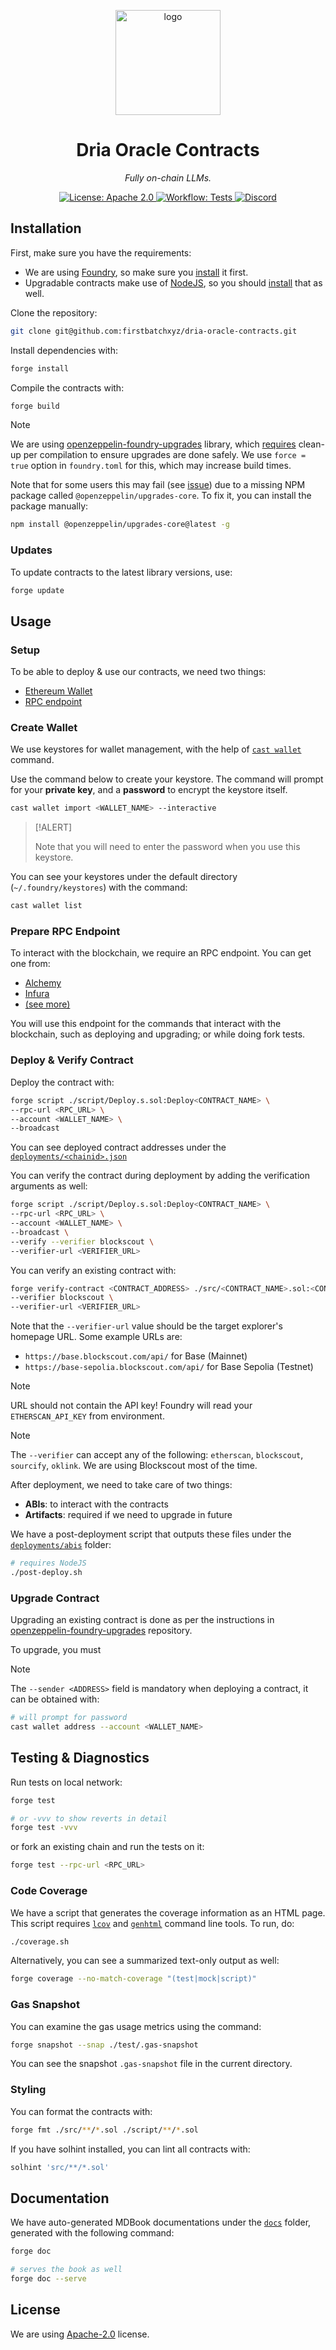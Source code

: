 <p align="center">
  <img src="https://raw.githubusercontent.com/firstbatchxyz/.github/refs/heads/master/branding/dria-logo-square.svg" alt="logo" width="168">
</p>

<p align="center">
  <h1 align="center">
    Dria Oracle Contracts
  </h1>
  <p align="center">
    <i>Fully on-chain LLMs.</i>
  </p>
</p>

<p align="center">
    <a href="https://opensource.org/licenses/Apache-2-0" target="_blank">
        <img alt="License: Apache 2.0" src="https://img.shields.io/badge/license-Apache_2.0-7CB9E8.svg">
    </a>
    <a href="./.github/workflows/test.yml" target="_blank">
        <img alt="Workflow: Tests" src="https://github.com/firstbatchxyz/dria-oracle-contracts/actions/workflows/test.yml/badge.svg?branch=master">
    </a>
    <a href="https://discord.gg/dria" target="_blank">
        <img alt="Discord" src="https://dcbadge.vercel.app/api/server/dria?style=flat">
    </a>
</p>

## Installation

First, make sure you have the requirements:

- We are using [Foundry](https://book.getfoundry.sh/), so make sure you [install](https://book.getfoundry.sh/getting-started/installation) it first.
- Upgradable contracts make use of [NodeJS](https://nodejs.org/en), so you should [install](https://nodejs.org/en/download/package-manager) that as well.

Clone the repository:

```sh
git clone git@github.com:firstbatchxyz/dria-oracle-contracts.git
```

Install dependencies with:

```sh
forge install
```

Compile the contracts with:

```sh
forge build
```

> [!NOTE]
>
> We are using [openzeppelin-foundry-upgrades](https://github.com/OpenZeppelin/openzeppelin-foundry-upgrades) library, which [requires](https://github.com/OpenZeppelin/openzeppelin-foundry-upgrades?tab=readme-ov-file#before-running) clean-up per compilation to ensure upgrades are done safely. We use `force = true` option in `foundry.toml` for this, which may increase build times.
>
> Note that for some users this may fail (see [issue](https://github.com/firstbatchxyz/dria-oracle-contracts/issues/16)) due to a missing NPM package called `@openzeppelin/upgrades-core`. To fix it, you can install the package manually:
>
> ```sh
> npm install @openzeppelin/upgrades-core@latest -g
> ```

### Updates

To update contracts to the latest library versions, use:

```sh
forge update
```

## Usage

### Setup

To be able to deploy & use our contracts, we need two things:

- [Ethereum Wallet](#create-wallet)
- [RPC endpoint](#prepare-rpc-endpoint)

### Create Wallet

We use keystores for wallet management, with the help of [`cast wallet`](https://book.getfoundry.sh/reference/cast/wallet-commands) command.

Use the command below to create your keystore. The command will prompt for your **private key**, and a **password** to encrypt the keystore itself.

```sh
cast wallet import <WALLET_NAME> --interactive
```

> [!ALERT]
>
> Note that you will need to enter the password when you use this keystore.

You can see your keystores under the default directory (`~/.foundry/keystores`) with the command:

```sh
cast wallet list
```

### Prepare RPC Endpoint

To interact with the blockchain, we require an RPC endpoint. You can get one from:

- [Alchemy](https://www.alchemy.com/)
- [Infura](https://www.infura.io/)
- [(see more)](https://www.alchemy.com/best/rpc-node-providers)

You will use this endpoint for the commands that interact with the blockchain, such as deploying and upgrading; or while doing fork tests.

### Deploy & Verify Contract

Deploy the contract with:

```sh
forge script ./script/Deploy.s.sol:Deploy<CONTRACT_NAME> \
--rpc-url <RPC_URL> \
--account <WALLET_NAME> \
--broadcast
```

You can see deployed contract addresses under the [`deployments/<chainid>.json`](./deployments/)

You can verify the contract during deployment by adding the verification arguments as well:

```sh
forge script ./script/Deploy.s.sol:Deploy<CONTRACT_NAME> \
--rpc-url <RPC_URL> \
--account <WALLET_NAME> \
--broadcast \
--verify --verifier blockscout \
--verifier-url <VERIFIER_URL>
```

You can verify an existing contract with:

```sh
forge verify-contract <CONTRACT_ADDRESS> ./src/<CONTRACT_NAME>.sol:<CONTRACT_NAME> \
--verifier blockscout \
--verifier-url <VERIFIER_URL>
```

Note that the `--verifier-url` value should be the target explorer's homepage URL. Some example URLs are:

- `https://base.blockscout.com/api/` for Base (Mainnet)
- `https://base-sepolia.blockscout.com/api/` for Base Sepolia (Testnet)

> [!NOTE]
>
> URL should not contain the API key! Foundry will read your `ETHERSCAN_API_KEY` from environment.

> [!NOTE]
>
> The `--verifier` can accept any of the following: `etherscan`, `blockscout`, `sourcify`, `oklink`. We are using Blockscout most of the time.

After deployment, we need to take care of two things:

- **ABIs**: to interact with the contracts
- **Artifacts**: required if we need to upgrade in future

We have a post-deployment script that outputs these files under the [`deployments/abis`](./deployments/abis/) folder:

```sh
# requires NodeJS
./post-deploy.sh
```

### Upgrade Contract

Upgrading an existing contract is done as per the instructions in [openzeppelin-foundry-upgrades](https://github.com/OpenZeppelin/openzeppelin-foundry-upgrades) repository.

To upgrade, you must

> [!NOTE]
>
> The `--sender <ADDRESS>` field is mandatory when deploying a contract, it can be obtained with:
>
> ```sh
> # will prompt for password
> cast wallet address --account <WALLET_NAME>
> ```

## Testing & Diagnostics

Run tests on local network:

```sh
forge test

# or -vvv to show reverts in detail
forge test -vvv
```

or fork an existing chain and run the tests on it:

```sh
forge test --rpc-url <RPC_URL>
```

### Code Coverage

We have a script that generates the coverage information as an HTML page. This script requires [`lcov`](https://linux.die.net/man/1/lcov) and [`genhtml`](https://linux.die.net/man/1/genhtml) command line tools. To run, do:

```sh
./coverage.sh
```

Alternatively, you can see a summarized text-only output as well:

```sh
forge coverage --no-match-coverage "(test|mock|script)"
```

### Gas Snapshot

You can examine the gas usage metrics using the command:

```sh
forge snapshot --snap ./test/.gas-snapshot
```

You can see the snapshot `.gas-snapshot` file in the current directory.

### Styling

You can format the contracts with:

```sh
forge fmt ./src/**/*.sol ./script/**/*.sol
```

If you have solhint installed, you can lint all contracts with:

```sh
solhint 'src/**/*.sol'
```

## Documentation

We have auto-generated MDBook documentations under the [`docs`](./docs) folder, generated with the following command:

```sh
forge doc

# serves the book as well
forge doc --serve
```

## License

We are using [Apache-2.0](./LICENSE) license.
